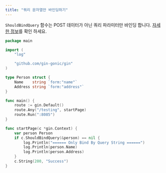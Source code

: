 ```yaml
---
title: "쿼리 문자열만 바인딩하기"
---
```


`ShouldBindQuery` 함수는 POST 데이터가 아닌 쿼리 파라미터만 바인딩 합니다. [자세한 정보](https://github.com/gin-gonic/gin/issues/742#issuecomment-315953017)를 확인 하세요.

```go
package main

import (
	"log"

	"github.com/gin-gonic/gin"
)

type Person struct {
	Name    string `form:"name"`
	Address string `form:"address"`
}

func main() {
	route := gin.Default()
	route.Any("/testing", startPage)
	route.Run(":8085")
}

func startPage(c *gin.Context) {
	var person Person
	if c.ShouldBindQuery(&person) == nil {
		log.Println("====== Only Bind By Query String ======")
		log.Println(person.Name)
		log.Println(person.Address)
	}
	c.String(200, "Success")
}
```
